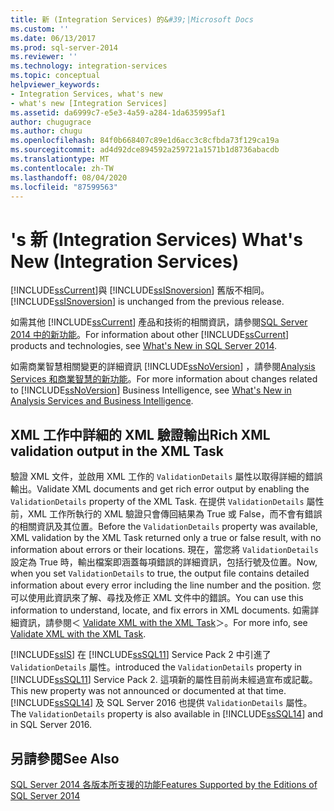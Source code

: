```yaml
---
title: 新 (Integration Services) 的&#39;|Microsoft Docs
ms.custom: ''
ms.date: 06/13/2017
ms.prod: sql-server-2014
ms.reviewer: ''
ms.technology: integration-services
ms.topic: conceptual
helpviewer_keywords:
- Integration Services, what's new
- what's new [Integration Services]
ms.assetid: da6999c7-e5e3-4a59-a284-1da635995af1
author: chugugrace
ms.author: chugu
ms.openlocfilehash: 84f0b668407c89e1d6acc3c8cfbda73f129ca19a
ms.sourcegitcommit: ad4d92dce894592a259721a1571b1d8736abacdb
ms.translationtype: MT
ms.contentlocale: zh-TW
ms.lasthandoff: 08/04/2020
ms.locfileid: "87599563"
---
```

# <a name="what39s-new-integration-services"></a><span data-ttu-id="71c5d-102">&#39;s 新 (Integration Services) </span><span class="sxs-lookup"><span data-stu-id="71c5d-102">What&#39;s New (Integration Services)</span></span>
  [!INCLUDE[ssCurrent](../includes/sscurrent-md.md)]<span data-ttu-id="71c5d-103">與 [!INCLUDE[ssISnoversion](../includes/ssisnoversion-md.md)] 舊版不相同。</span><span class="sxs-lookup"><span data-stu-id="71c5d-103">[!INCLUDE[ssISnoversion](../includes/ssisnoversion-md.md)] is unchanged from the previous release.</span></span>  
  
 <span data-ttu-id="71c5d-104">如需其他 [!INCLUDE[ssCurrent](../includes/sscurrent-md.md)] 產品和技術的相關資訊，請參閱[SQL Server 2014 中的新功能](../sql-server/what-s-new-in-sql-server-2016.md)。</span><span class="sxs-lookup"><span data-stu-id="71c5d-104">For information about other [!INCLUDE[ssCurrent](../includes/sscurrent-md.md)] products and technologies, see [What's New in SQL Server 2014](../sql-server/what-s-new-in-sql-server-2016.md).</span></span>  
  
 <span data-ttu-id="71c5d-105">如需商業智慧相關變更的詳細資訊 [!INCLUDE[ssNoVersion](../includes/ssnoversion-md.md)] ，請參閱[Analysis Services 和商業智慧的新功能](https://docs.microsoft.com/analysis-services/what-s-new-in-analysis-services)。</span><span class="sxs-lookup"><span data-stu-id="71c5d-105">For more information about changes related to [!INCLUDE[ssNoVersion](../includes/ssnoversion-md.md)] Business Intelligence, see [What's New in Analysis Services and Business Intelligence](https://docs.microsoft.com/analysis-services/what-s-new-in-analysis-services).</span></span>  
  
##  <a name="rich-xml-validation-output-in-the-xml-task"></a><a name="ValidateXML"></a> <span data-ttu-id="71c5d-106">XML 工作中詳細的 XML 驗證輸出</span><span class="sxs-lookup"><span data-stu-id="71c5d-106">Rich XML validation output in the XML Task</span></span>  
 <span data-ttu-id="71c5d-107">驗證 XML 文件，並啟用 XML 工作的 `ValidationDetails` 屬性以取得詳細的錯誤輸出。</span><span class="sxs-lookup"><span data-stu-id="71c5d-107">Validate XML documents and get rich error output by enabling the `ValidationDetails` property of the XML Task.</span></span> <span data-ttu-id="71c5d-108">在提供 `ValidationDetails` 屬性前，XML 工作所執行的 XML 驗證只會傳回結果為 True 或 False，而不會有錯誤的相關資訊及其位置。</span><span class="sxs-lookup"><span data-stu-id="71c5d-108">Before the `ValidationDetails` property was available, XML validation by the XML Task returned only a true or false result, with no information about errors or their locations.</span></span> <span data-ttu-id="71c5d-109">現在，當您將 `ValidationDetails` 設定為 True 時，輸出檔案即涵蓋每項錯誤的詳細資訊，包括行號及位置。</span><span class="sxs-lookup"><span data-stu-id="71c5d-109">Now, when you set `ValidationDetails` to true, the output file contains detailed information about every error including the line number and the position.</span></span> <span data-ttu-id="71c5d-110">您可以使用此資訊來了解、尋找及修正 XML 文件中的錯誤。</span><span class="sxs-lookup"><span data-stu-id="71c5d-110">You can use this information to understand, locate, and fix errors in XML documents.</span></span> <span data-ttu-id="71c5d-111">如需詳細資訊，請參閱＜ [Validate XML with the XML Task](control-flow/xml-task.md)＞。</span><span class="sxs-lookup"><span data-stu-id="71c5d-111">For more info, see [Validate XML with the XML Task](control-flow/xml-task.md).</span></span>  
  
 [!INCLUDE[ssIS](../includes/ssis-md.md)] <span data-ttu-id="71c5d-112">在 [!INCLUDE[ssSQL11](../includes/sssql11-md.md)] Service Pack 2 中引進了 `ValidationDetails` 屬性。</span><span class="sxs-lookup"><span data-stu-id="71c5d-112">introduced the `ValidationDetails` property in [!INCLUDE[ssSQL11](../includes/sssql11-md.md)] Service Pack 2.</span></span> <span data-ttu-id="71c5d-113">這項新的屬性目前尚未經過宣布或記載。</span><span class="sxs-lookup"><span data-stu-id="71c5d-113">This new property was not announced or documented at that time.</span></span> <span data-ttu-id="71c5d-114">[!INCLUDE[ssSQL14](../includes/sssql14-md.md)] 及 SQL Server 2016 也提供 `ValidationDetails` 屬性。</span><span class="sxs-lookup"><span data-stu-id="71c5d-114">The `ValidationDetails` property is also available in [!INCLUDE[ssSQL14](../includes/sssql14-md.md)] and in SQL Server 2016.</span></span>  
  
## <a name="see-also"></a><span data-ttu-id="71c5d-115">另請參閱</span><span class="sxs-lookup"><span data-stu-id="71c5d-115">See Also</span></span>  
 [<span data-ttu-id="71c5d-116">SQL Server 2014 各版本所支援的功能</span><span class="sxs-lookup"><span data-stu-id="71c5d-116">Features Supported by the Editions of SQL Server 2014</span></span>](../getting-started/features-supported-by-the-editions-of-sql-server-2014.md)  
  
  
